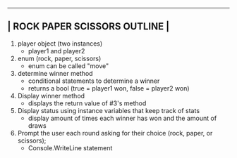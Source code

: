  -----------------------------
| ROCK PAPER SCISSORS OUTLINE |
 -----------------------------
1. player object (two instances)
    - player1 and player2
2. enum (rock, paper, scissors)
    - enum can be called "move"
3. determine winner method 
    - conditional statements to determine a winner 
    - returns a bool (true = player1 won, false = player2 won)
4. Display winner method 
    - displays the return value of #3's method
5. Display status using instance variables that keep track of stats
    - display amount of times each winner has won and the amount of draws
6. Prompt the user each round asking for their choice (rock, paper, or scissors);
    - Console.WriteLine statement 
